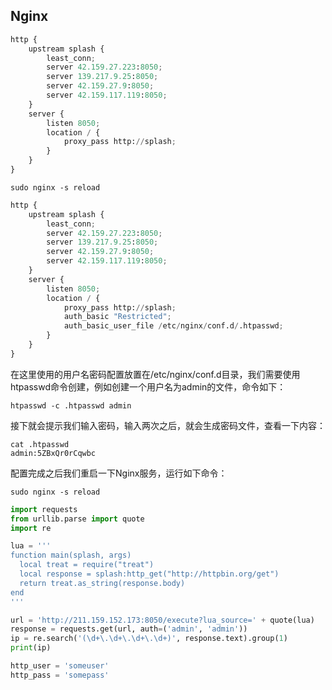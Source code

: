 ## Nginx

```python
http {
	upstream splash {
		least_conn;
		server 42.159.27.223:8050;
		server 139.217.9.25:8050;
		server 42.159.27.9:8050;
		server 42.159.117.119:8050;
	}
	server {
		listen 8050;
		location / {
            proxy_pass http://splash;
        }
	}
}
```

```
sudo nginx -s reload
```


```python
http {
	upstream splash {
		least_conn;
		server 42.159.27.223:8050;
		server 139.217.9.25:8050;
		server 42.159.27.9:8050;
		server 42.159.117.119:8050;
	}
	server {
		listen 8050;
		location / {
            proxy_pass http://splash;
            auth_basic "Restricted";
            auth_basic_user_file /etc/nginx/conf.d/.htpasswd;
        }
	}
}
```


在这里使用的用户名密码配置放置在/etc/nginx/conf.d目录，我们需要使用htpasswd命令创建，例如创建一个用户名为admin的文件，命令如下：

```
htpasswd -c .htpasswd admin
```

接下就会提示我们输入密码，输入两次之后，就会生成密码文件，查看一下内容：

```
cat .htpasswd 
admin:5ZBxQr0rCqwbc
```

配置完成之后我们重启一下Nginx服务，运行如下命令：

```
sudo nginx -s reload
```

```python
import requests
from urllib.parse import quote
import re

lua = '''
function main(splash, args)
  local treat = require("treat")
  local response = splash:http_get("http://httpbin.org/get")
  return treat.as_string(response.body)
end
'''

url = 'http://211.159.152.173:8050/execute?lua_source=' + quote(lua)
response = requests.get(url, auth=('admin', 'admin'))
ip = re.search('(\d+\.\d+\.\d+\.\d+)', response.text).group(1)
print(ip)
```

```python
http_user = 'someuser'
http_pass = 'somepass'
```

